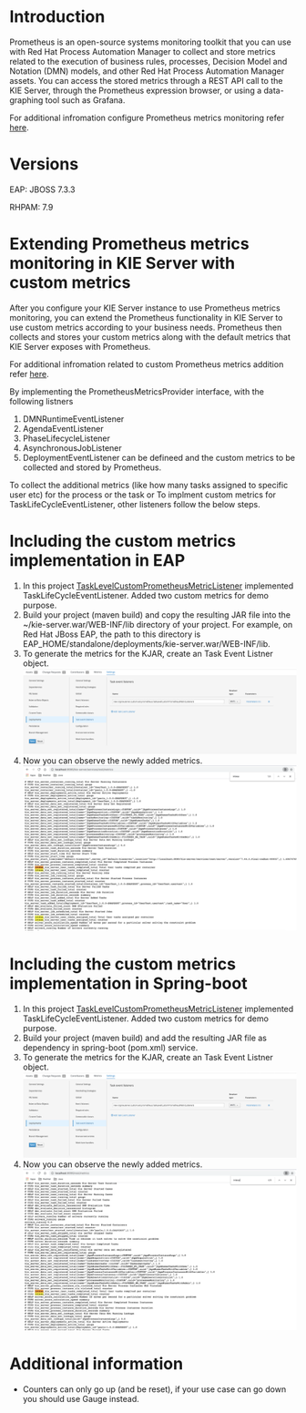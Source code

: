 Introduction
=============
Prometheus is an open-source systems monitoring toolkit that you can use with Red Hat Process Automation Manager  to collect and store metrics related to the execution of business rules, processes, Decision Model and Notation (DMN) models, and other Red Hat Process Automation Manager assets. You can access the stored metrics through a REST API call to the KIE Server, through the Prometheus expression browser, or using a data-graphing tool such as Grafana.

For additional infromation configure Prometheus metrics monitoring refer [here](https://access.redhat.com/documentation/en-us/red_hat_process_automation_manager/7.9/html-single/managing_red_hat_process_automation_manager_and_kie_server_settings/index#prometheus-monitoring-con_execution-server).

Versions
========
EAP: JBOSS 7.3.3

RHPAM: 7.9

Extending Prometheus metrics monitoring in KIE Server with custom metrics
=========================================================================
After you configure your KIE Server instance to use Prometheus metrics monitoring, you can extend the Prometheus functionality in KIE Server to use custom metrics according to your business needs. Prometheus then collects and stores your custom metrics along with the default metrics that KIE Server exposes with Prometheus.

For additional infromation related to custom Prometheus metrics addition refer [here](https://access.redhat.com/documentation/en-us/red_hat_process_automation_manager/7.9/html-single/managing_red_hat_process_automation_manager_and_kie_server_settings/index#prometheus-monitoring-custom-proc_execution-server).

By implementing the PrometheusMetricsProvider interface, with the following listners 
1. DMNRuntimeEventListener 
2. AgendaEventListener
3. PhaseLifecycleListener
4. AsynchronousJobListener
5. DeploymentEventListener can be defineed and the custom  metrics to be collected and stored by Prometheus.

To collect the additional metrics (like how many tasks assigned to specific user etc) for the process or the task or To implment custom metrics for TaskLifeCycleEventListener, other listeners follow the below steps.

Including the custom metrics implementation in EAP 
==================================================
1. In this project [TaskLevelCustomPrometheusMetricListener](org/kie/server/custom/ext/prometheus/TaskLevelCustomPrometheusMetricListener.java) implemented TaskLifeCycleEventListener. Added two custom metrics for demo purpose.
2. Build your project (maven build) and copy the resulting JAR file into the ~/kie-server.war/WEB-INF/lib directory of your project. For example, on Red Hat JBoss EAP, the path to this directory is EAP_HOME/standalone/deployments/kie-server.war/WEB-INF/lib.
3. To generate the metrics for the KJAR, create an Task Event Listner object.
![project modules](images/event-listener.png)
4. Now you can observe the newly added metrics.
![project modules](images/new-metrics.png)


Including the custom metrics implementation in Spring-boot 
==========================================================
1. In this project [TaskLevelCustomPrometheusMetricListener](org/kie/server/custom/ext/prometheus/TaskLevelCustomPrometheusMetricListener.java) implemented TaskLifeCycleEventListener. Added two custom metrics for demo purpose.
2. Build your project (maven build) and add the resulting JAR file as dependency in spring-boot (pom.xml) service. 
3. To generate the metrics for the KJAR, create an Task Event Listner object.
![project modules](images/event-listener.png)
4. Now you can observe the newly added metrics.
![project modules](images/sp-new-metrics.png)


Additional information
======================
* Counters can only go up (and be reset), if your use case can go down you should use Gauge instead.
